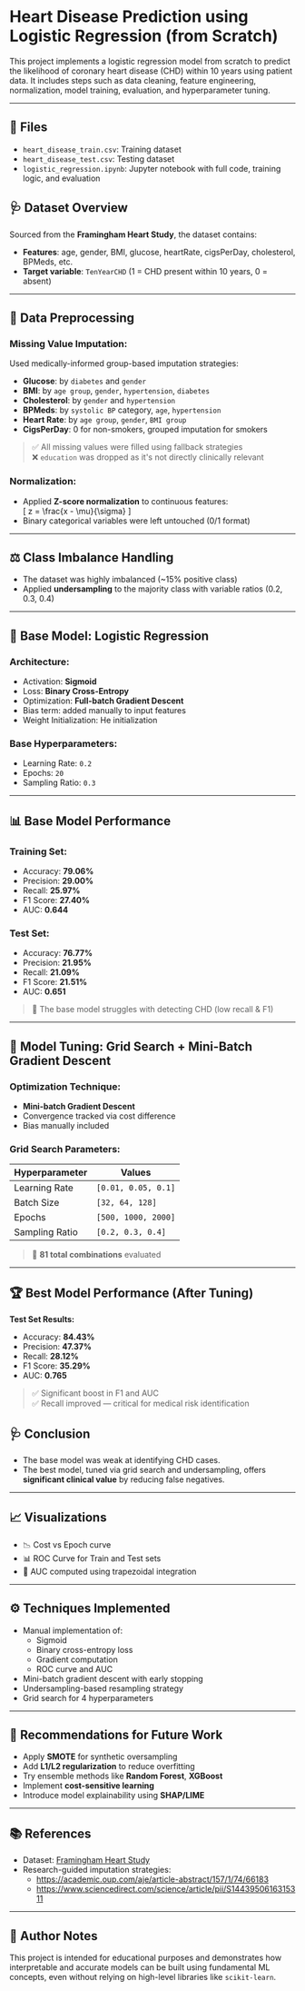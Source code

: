 # Heart Disease Prediction using Logistic Regression (from Scratch)

This project implements a logistic regression model from scratch to predict the likelihood of coronary heart disease (CHD) within 10 years using patient data. It includes steps such as data cleaning, feature engineering, normalization, model training, evaluation, and hyperparameter tuning.

---

## 📁 Files

- `heart_disease_train.csv`: Training dataset  
- `heart_disease_test.csv`: Testing dataset  
- `logistic_regression.ipynb`: Jupyter notebook with full code, training logic, and evaluation  

## 🩺 Dataset Overview

Sourced from the **Framingham Heart Study**, the dataset contains:
- **Features**: age, gender, BMI, glucose, heartRate, cigsPerDay, cholesterol, BPMeds, etc.
- **Target variable**: `TenYearCHD` (1 = CHD present within 10 years, 0 = absent)

---

## 🔄 Data Preprocessing

### Missing Value Imputation:
Used medically-informed group-based imputation strategies:
- **Glucose**: by `diabetes` and `gender`
- **BMI**: by `age group`, `gender`, `hypertension`, `diabetes`
- **Cholesterol**: by `gender` and `hypertension`
- **BPMeds**: by `systolic BP` category, `age`, `hypertension`
- **Heart Rate**: by `age group`, `gender`, `BMI group`
- **CigsPerDay**: 0 for non-smokers, grouped imputation for smokers

> ✅ All missing values were filled using fallback strategies  
> ❌ `education` was dropped as it's not directly clinically relevant

### Normalization:
- Applied **Z-score normalization** to continuous features:  
  \[
  z = \frac{x - \mu}{\sigma}
  \]
- Binary categorical variables were left untouched (0/1 format)

---

## ⚖️ Class Imbalance Handling

- The dataset was highly imbalanced (~15% positive class)
- Applied **undersampling** to the majority class with variable ratios (0.2, 0.3, 0.4)

---

## 🧠 Base Model: Logistic Regression

### Architecture:
- Activation: **Sigmoid**
- Loss: **Binary Cross-Entropy**
- Optimization: **Full-batch Gradient Descent**
- Bias term: added manually to input features
- Weight Initialization: He initialization

### Base Hyperparameters:
- Learning Rate: `0.2`  
- Epochs: `20`  
- Sampling Ratio: `0.3`

---

## 📊 Base Model Performance

### Training Set:
- Accuracy: **79.06%**
- Precision: **29.00%**
- Recall: **25.97%**
- F1 Score: **27.40%**
- AUC: **0.644**

### Test Set:
- Accuracy: **76.77%**
- Precision: **21.95%**
- Recall: **21.09%**
- F1 Score: **21.51%**
- AUC: **0.651**

> 🚨 The base model struggles with detecting CHD (low recall & F1)

---

## 🔧 Model Tuning: Grid Search + Mini-Batch Gradient Descent

### Optimization Technique:
- **Mini-batch Gradient Descent**
- Convergence tracked via cost difference
- Bias manually included

### Grid Search Parameters:
| Hyperparameter     | Values                         |
|--------------------|--------------------------------|
| Learning Rate       | `[0.01, 0.05, 0.1]`             |
| Batch Size          | `[32, 64, 128]`                |
| Epochs              | `[500, 1000, 2000]`            |
| Sampling Ratio      | `[0.2, 0.3, 0.4]`              |

> 🔎 **81 total combinations** evaluated

---

## 🏆 Best Model Performance (After Tuning)

**Test Set Results:**
- Accuracy: **84.43%**
- Precision: **47.37%**
- Recall: **28.12%**
- F1 Score: **35.29%**
- AUC: **0.765**

> ✅ Significant boost in F1 and AUC  
> ✅ Recall improved — critical for medical risk identification


## 🩺 Conclusion

- The base model was weak at identifying CHD cases.
- The best model, tuned via grid search and undersampling, offers **significant clinical value** by reducing false negatives.

---

## 📈 Visualizations

- 📉 Cost vs Epoch curve
- 📊 ROC Curve for Train and Test sets
- 📐 AUC computed using trapezoidal integration

---

## ⚙️ Techniques Implemented

- Manual implementation of:
  - Sigmoid
  - Binary cross-entropy loss
  - Gradient computation
  - ROC curve and AUC
- Mini-batch gradient descent with early stopping
- Undersampling-based resampling strategy
- Grid search for 4 hyperparameters

---

## 🚀 Recommendations for Future Work

- Apply **SMOTE** for synthetic oversampling
- Add **L1/L2 regularization** to reduce overfitting
- Try ensemble methods like **Random Forest**, **XGBoost**
- Implement **cost-sensitive learning**
- Introduce model explainability using **SHAP/LIME**

---

## 📚 References

- Dataset: [Framingham Heart Study](https://www.nhlbi.nih.gov/science/cardiovascular-health-study-chs)
- Research-guided imputation strategies:  
  - https://academic.oup.com/aje/article-abstract/157/1/74/66183  
  - https://www.sciencedirect.com/science/article/pii/S1443950616315311

---

## 🧠 Author Notes

This project is intended for educational purposes and demonstrates how interpretable and accurate models can be built using fundamental ML concepts, even without relying on high-level libraries like `scikit-learn`.

